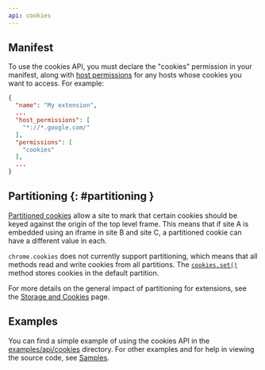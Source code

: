 ```yaml
---
api: cookies
---
```


## Manifest

To use the cookies API, you must declare the "cookies" permission in your
manifest, along with [host permissions][1] for any hosts whose cookies you want
to access. For example:

```json
{
  "name": "My extension",
  ...
  "host_permissions": [
    "*://*.google.com/"
  ],
  "permissions": [
    "cookies"
  ],
  ...
}
```

## Partitioning {: #partitioning }

[Partitioned cookies][chips] allow a site to mark that certain cookies should be keyed against the
origin of the top level frame. This means that if site A is embedded using an iframe in site B
and site C, a partitioned cookie can have a different value in each.

`chrome.cookies` does not currently support partitioning, which means that all methods
read and write cookies from all partitions. The [`cookies.set()`](#method-set) method stores cookies in
the default partition.

For more details on the general impact of partitioning for extensions, see the
[Storage and Cookies][cookie-partitioning] page.

## Examples

You can find a simple example of using the cookies API in the
[examples/api/cookies][2] directory. For other examples and for help in viewing
the source code, see [Samples][3].

[1]: /docs/extensions/mv3/declare_permissions
[2]: https://github.com/GoogleChrome/chrome-extensions-samples/tree/main/api-samples/cookies/cookie-clearer
[3]: /docs/extensions/samples
[chips]: /docs/privacy-sandbox/chips
[partitioning-api-proposal]: https://docs.google.com/document/d/1iZKjdUft0x3m6pTH8hnppF5VHinCy0Wlprk7bUwV-XY/edit?usp=sharing
[cookie-partitioning]: /docs/extensions/mv3/storage-and-cookies/#cookies-partitioning
